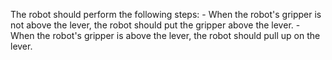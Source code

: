 
The robot should perform the following steps: 
    - When the robot's gripper is not above the lever, the robot should put the gripper above the lever.
    - When the robot's gripper is above the lever, the robot should pull up on the lever.